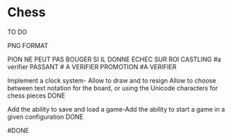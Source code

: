 # Chess
TO DO

PNG FORMAT


PION NE PEUT PAS BOUGER SI IL DONNE ECHEC SUR ROI
CASTLING #a verifier
PASSANT # A VERIFIER
PROMOTION #A VERIFIER


Implement a clock system-
Allow to draw and to resign
Allow to choose between text notation for the board, or using the Unicode characters for chess pieces DONE

Add the ability to save and load a game-Add the ability to start a game in a given configuration DONE

#DONE